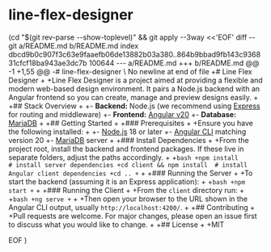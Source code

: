 # line-flex-designer
 (cd "$(git rev-parse --show-toplevel)" && git apply --3way <<'EOF' 
diff --git a/README.md b/README.md
index dbcd9b0c907f3c63e9faaefb06de13882b03a380..864b9bbad9fb143c936831cfcf18ba943ae3dc7b 100644
--- a/README.md
+++ b/README.md
@@ -1 +1,55 @@
-# line-flex-designer
\ No newline at end of file
+# Line Flex Designer
+
+Line Flex Designer is a project aimed at providing a flexible and modern web-based design environment. It pairs a Node.js backend with an Angular frontend so you can create, manage and preview designs easily.
+
+## Stack Overview
+
+- **Backend:** Node.js (we recommend using [Express](https://expressjs.com/) for routing and middleware)
+- **Frontend:** [Angular v20](https://angular.io/)
+- **Database:** [MariaDB](https://mariadb.org/)
+
+## Getting Started
+
+### Prerequisites
+
+Ensure you have the following installed:
+
+- [Node.js](https://nodejs.org/) 18 or later
+- [Angular CLI](https://angular.io/cli) matching version 20
+- [MariaDB](https://mariadb.org/) server
+
+### Install Dependencies
+
+From the project root, install the backend and frontend packages. If these live in separate folders, adjust the paths accordingly.
+
+```bash
+npm install          # install server dependencies
+cd client && npm install  # install Angular client dependencies
+cd ..
+```
+
+### Running the Server
+
+To start the backend (assuming it is an Express application):
+
+```bash
+npm start
+```
+
+### Running the Client
+
+From the `client` directory run:
+
+```bash
+ng serve
+```
+
+Then open your browser to the URL shown in the Angular CLI output, usually `http://localhost:4200/`.
+
+## Contributing
+
+Pull requests are welcome. For major changes, please open an issue first to discuss what you would like to change.
+
+## License
+
+MIT
 
EOF
)
